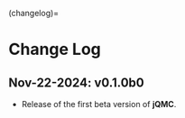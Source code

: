 (changelog)=

# Change Log

## Nov-22-2024: v0.1.0b0

- Release of the first beta version of **jQMC**.
